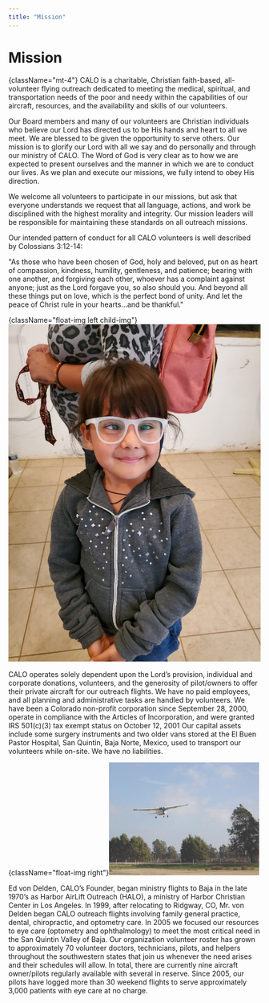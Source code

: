 ```yaml
---
title: "Mission"
---
```


# Mission

{className="mt-4"} CALO is a charitable, Christian faith-based, all-volunteer flying outreach dedicated to meeting the medical, spiritual, and transportation needs of the poor and needy within the capabilities of our aircraft, resources, and the availability and skills of our volunteers.

Our Board members and many of our volunteers are Christian individuals who believe our Lord has directed us to be His hands and heart to all  we meet. We are blessed to be given the opportunity to serve others.  Our mission is to glorify our Lord with all we say and do personally and through our ministry of CALO.  The Word of God is very clear as to how we are expected to present ourselves and the manner in which we are to conduct our lives.  As we plan and execute our missions, we fully intend to obey His direction.

We welcome all volunteers to participate in our missions, but ask that everyone understands we request that all language, actions, and work be disciplined with the highest morality and integrity. Our mission leaders will be responsible for maintaining these standards on all outreach missions.

Our intended pattern of conduct for all CALO volunteers is well described by Colossians 3:12-14:

"As those who have been chosen of God, holy and beloved, put on as heart of compassion, kindness, humility, gentleness, and patience; bearing with one another, and forgiving each other, whoever has a complaint against anyone; just as the Lord forgave you, so also should you. And beyond all these things put on love, which is the perfect bond of unity. And let the peace of Christ rule in your hearts…and be thankful."

{className="float-img left child-img"}![Child Wearing Glasses](../../images/mission/mp-child-img.jpg)

CALO operates solely dependent upon the Lord’s provision, individual and corporate donations, volunteers, and the generosity of pilot/owners to offer their private aircraft for our outreach flights. We have no paid employees, and all planning and administrative tasks are handled by volunteers. We have been a Colorado non-profit corporation since September 28, 2000, operate in compliance with the Articles of Incorporation, and were granted IRS 501(c)(3) tax exempt status on October 12, 2001 Our capital assets include some surgery instruments and two older vans stored at the El Buen Pastor Hospital, San Quintin, Baja Norte, Mexico, used to transport our volunteers while on-site. We have no liabilities.

{className="float-img right"}![Airplane](../../images/mission/mp-airplane-img.jpg)

Ed von Delden, CALO’s Founder, began ministry flights to Baja in the late 1970’s as Harbor AirLift Outreach (HALO), a ministry of Harbor Christian Center in Los Angeles. In 1999, after relocating to Ridgway, CO, Mr. von Delden began CALO outreach flights involving family general practice, dental, chiropractic, and optometry care. In 2005 we focused our resources to eye care (optometry and ophthalmology) to meet the most critical need in the San Quintin Valley of Baja. Our organization volunteer roster has grown to approximately 70 volunteer doctors, technicians, pilots, and helpers throughout the southwestern states that join us whenever the need arises and their schedules will allow. In total, there are currently nine aircraft owner/pilots regularly available with several in reserve. Since 2005, our pilots have logged more than 30 weekend flights to serve approximately 3,000 patients with eye care at no charge.